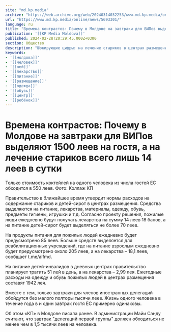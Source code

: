 ```yaml
---
site: "md.kp.media"
archive: "https://web.archive.org/web/20240314032253/www.md.kp.media/online/news/5693301/"
url: "https://www.md.kp.media/online/news/5693301/"
language: ru
title: "Времена контрастов: Почему в Молдове на завтраки для ВИПов выделяют 1500 леев на гостя, а на лечение стариков всего лишь 14 леев в сутки"
publication: '[[KP Media Moldova]]'
published: 2024-02-28T20:29:45.000Z+0300
section: Общество
description: "Шокирующие цифры: на лечение стариков в центрах размещения выделяется 14 леев в день, а на питание детей-сирот - 70 леев"
keywords:
- '[[молдова]]'
- '[[человек]]'
- '[[лей]]'
- '[[лекарство]]'
- '[[питание]]'
- '[[размещение]]'
- '[[одежда]]'
- '[[обувь]]'
- '[[центр]]'
- '[[ребёнок]]'
---
```


# Времена контрастов: Почему в Молдове на завтраки для ВИПов выделяют 1500 леев на гостя, а на лечение стариков всего лишь 14 леев в сутки

Только стоимость коктейлей на одного человека из числа гостей ЕС обходится в 550 леев. Фото: Коллаж КП

Правительство в ближайшее время утвердит нормы расходов на содержание стариков и детей-сирот в центрах размещения. Средства выделяются на питание, лекарства, материалы, одежду, обувь, предметы гигиены, игрушки и т.д. Согласно проекту решения, пожилые люди ежедневно будут получать лекарства на сумму 14 леев 18 банов, а на питание детей-сирот будет выделяться не более 70 леев.

На продукты питания для пожилых людей ежедневно будет предусмотрено 85 леев. Больше средств выделяется для реабилитационных учреждений, где на питание взрослым ежедневно будет предусмотрено около 205 леев, а на лекарства – 18,1 леев, сообщает t.me/aifmd.

На питание детей-инвалидов в дневных центрах правительство планирует тратить 51 лей в день, а на лекарства – 2,99 лея. Ежегодные расходы на одежду и обувь пожилых людей в центрах размещения составят 1942 лея.

Вместе с тем, только завтраки для членов иностранных делегаций обойдутся без малого полторы тысячи леев. Жизнь одного человека в течение года в и один завтрак гостя ЕС примерно одинаковы.

Об этом «КП» в Молдове писала ранее. В администрации Майи Санду считают, что завтрак "делегаций первой группы" должен обходиться не менее чем в 1,5 тысячи леев на человека.